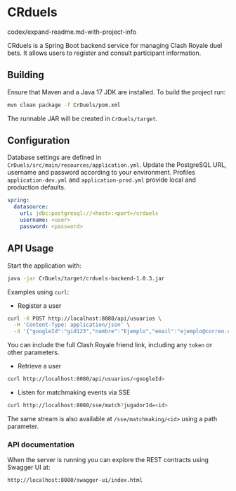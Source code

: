 # CRduels
codex/expand-readme.md-with-project-info

CRduels is a Spring Boot backend service for managing Clash Royale duel bets. It allows users to register and consult participant information.

## Building

Ensure that Maven and a Java 17 JDK are installed. To build the project run:

```bash
mvn clean package -f CrDuels/pom.xml
```

The runnable JAR will be created in `CrDuels/target`.

## Configuration

Database settings are defined in `CrDuels/src/main/resources/application.yml`. Update the PostgreSQL URL, username and password according to your environment. Profiles `application-dev.yml` and `application-prod.yml` provide local and production defaults.

```yaml
spring:
  datasource:
    url: jdbc:postgresql://<host>:<port>/crduels
    username: <user>
    password: <password>
```

## API Usage

Start the application with:

```bash
java -jar CrDuels/target/crduels-backend-1.0.3.jar
```

Examples using `curl`:

* Register a user

```bash
curl -X POST http://localhost:8080/api/usuarios \
  -H 'Content-Type: application/json' \
  -d '{"googleId":"gid123","nombre":"Ejemplo","email":"ejemplo@correo.com","telefono":"+52123456789","tagClash":"#ABC123","linkAmistad":"https://link.clashroyale.com/invite/friend?tag=ABC123&token=XYZ"}'
```
You can include the full Clash Royale friend link, including any `token` or other parameters.

* Retrieve a user

```bash
curl http://localhost:8080/api/usuarios/<googleId>
```

* Listen for matchmaking events via SSE

```bash
curl http://localhost:8080/sse/match?jugadorId=<id>
```

The same stream is also available at `/sse/matchmaking/<id>` using a path parameter.

### API documentation

When the server is running you can explore the REST contracts using Swagger UI at:

```text
http://localhost:8080/swagger-ui/index.html
```